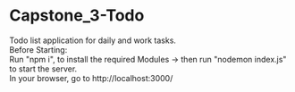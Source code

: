 # Capstone_3-Todo
Todo list application for daily and work tasks. <br />
Before Starting: <br />
Run "npm i", to install the required Modules -> then run "nodemon index.js" to start the server.<br />
In your browser, go to http://localhost:3000/
